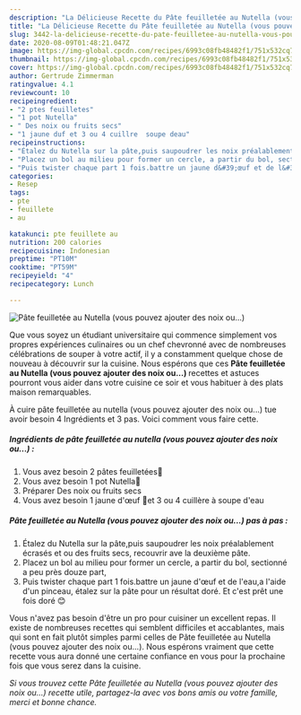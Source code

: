 ```yaml
---
description: "La Délicieuse Recette du Pâte feuilletée au Nutella (vous pouvez ajouter des noix ou...)"
title: "La Délicieuse Recette du Pâte feuilletée au Nutella (vous pouvez ajouter des noix ou...)"
slug: 3442-la-delicieuse-recette-du-pate-feuilletee-au-nutella-vous-pouvez-ajouter-des-noix-ou
date: 2020-08-09T01:48:21.047Z
image: https://img-global.cpcdn.com/recipes/6993c08fb48482f1/751x532cq70/pate-feuilletee-au-nutella-vous-pouvez-ajouter-des-noix-ou-photo-principale-de-la-recette.jpg
thumbnail: https://img-global.cpcdn.com/recipes/6993c08fb48482f1/751x532cq70/pate-feuilletee-au-nutella-vous-pouvez-ajouter-des-noix-ou-photo-principale-de-la-recette.jpg
cover: https://img-global.cpcdn.com/recipes/6993c08fb48482f1/751x532cq70/pate-feuilletee-au-nutella-vous-pouvez-ajouter-des-noix-ou-photo-principale-de-la-recette.jpg
author: Gertrude Zimmerman
ratingvalue: 4.1
reviewcount: 10
recipeingredient:
- "2 ptes feuilletes"
- "1 pot Nutella"
- " Des noix ou fruits secs"
- "1 jaune duf et 3 ou 4 cuillre  soupe deau"
recipeinstructions:
- "Étalez du Nutella sur la pâte,puis saupoudrer les noix préalablement écrasés et ou des fruits secs, recouvrir ave la deuxième pâte."
- "Placez un bol au milieu pour former un cercle, a partir du bol, sectionné a peu près douze part,"
- "Puis twister chaque part 1 fois.battre un jaune d&#39;œuf et de l&#39;eau,a l&#39;aide d&#39;un pinceau, étalez sur la pâte pour un résultat doré. Et c&#39;est prêt une fois doré 😊"
categories:
- Resep
tags:
- pte
- feuillete
- au

katakunci: pte feuillete au 
nutrition: 200 calories
recipecuisine: Indonesian
preptime: "PT10M"
cooktime: "PT59M"
recipeyield: "4"
recipecategory: Lunch

---
```



![Pâte feuilletée au Nutella (vous pouvez ajouter des noix ou...)](https://img-global.cpcdn.com/recipes/6993c08fb48482f1/751x532cq70/pate-feuilletee-au-nutella-vous-pouvez-ajouter-des-noix-ou-photo-principale-de-la-recette.jpg)

Que vous soyez un étudiant universitaire qui commence simplement vos propres expériences culinaires ou un chef chevronné avec de nombreuses célébrations de souper à votre actif, il y a constamment quelque chose de nouveau à découvrir sur la cuisine. Nous espérons que ces <strong> Pâte feuilletée au Nutella (vous pouvez ajouter des noix ou...) </strong> recettes et astuces pourront vous aider dans votre cuisine ce soir et vous habituer à des plats maison remarquables.

<!--inarticleads1-->

À cuire pâte feuilletée au nutella (vous pouvez ajouter des noix ou...) tue avoir besoin 4 Ingrédients et 3 pas. Voici comment vous faire cette.

##### Ingrédients de pâte feuilletée au nutella (vous pouvez ajouter des noix ou...) :

1. Vous avez besoin 2 pâtes feuilletées🥐
1. Vous avez besoin 1 pot Nutella🍫
1. Préparer  Des noix ou fruits secs
1. Vous avez besoin 1 jaune d&#39;œuf 🥚et 3 ou 4 cuillère à soupe d&#39;eau




<!--inarticleads2-->

##### Pâte feuilletée au Nutella (vous pouvez ajouter des noix ou...) pas à pas :

1. Étalez du Nutella sur la pâte,puis saupoudrer les noix préalablement écrasés et ou des fruits secs, recouvrir ave la deuxième pâte.
1. Placez un bol au milieu pour former un cercle, a partir du bol, sectionné a peu près douze part,
1. Puis twister chaque part 1 fois.battre un jaune d&#39;œuf et de l&#39;eau,a l&#39;aide d&#39;un pinceau, étalez sur la pâte pour un résultat doré. Et c&#39;est prêt une fois doré 😊




<!--inarticleads1-->

<p>
Vous n'avez pas besoin d'être un pro pour cuisiner un excellent repas. Il existe de nombreuses recettes qui semblent difficiles et accablantes, mais qui sont en fait plutôt simples parmi celles de Pâte feuilletée au Nutella (vous pouvez ajouter des noix ou...). Nous espérons vraiment que cette recette vous aura donné une certaine confiance en vous pour la prochaine fois que vous serez dans la cuisine.
</p>

<p>
<i>Si vous trouvez cette Pâte feuilletée au Nutella (vous pouvez ajouter des noix ou...) recette utile, partagez-la avec vos bons amis ou votre famille, merci et bonne chance.</i>
</p>

